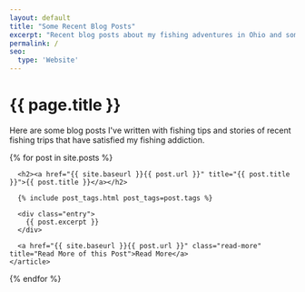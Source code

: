 ```yaml
---
layout: default
title: "Some Recent Blog Posts"
excerpt: "Recent blog posts about my fishing adventures in Ohio and some tips for landing the big ones"
permalink: /
seo:
  type: 'Website'
---
```


<div class="posts">
  <h1>{{ page.title }}</h1>
  <p>Here are some blog posts I've written with fishing tips and stories of recent fishing trips that have satisfied my fishing addiction.</p>
  {% for post in site.posts %}
    <article class="post">

      <h2><a href="{{ site.baseurl }}{{ post.url }}" title="{{ post.title }}">{{ post.title }}</a></h2>

      {% include post_tags.html post_tags=post.tags %}

      <div class="entry">
        {{ post.excerpt }}
      </div>

      <a href="{{ site.baseurl }}{{ post.url }}" class="read-more" title="Read More of this Post">Read More</a>
    </article>
  {% endfor %}
</div>
